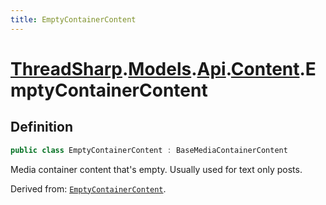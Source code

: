 ```yaml
---
title: EmptyContainerContent
---
```


# [ThreadSharp](../../../).[Models](../../).[Api](../).[Content](.).EmptyContainerContent

## Definition

```c#
public class EmptyContainerContent : BaseMediaContainerContent
```

Media container content that's empty. Usually used for text only posts.

Derived from: [`EmptyContainerContent`](./BaseMediaContainerContent).